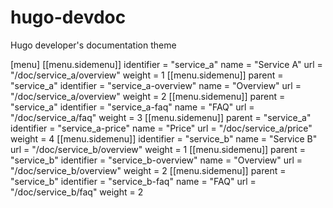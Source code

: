 # hugo-devdoc
Hugo developer's documentation theme



[menu]
  [[menu.sidemenu]]
    identifier = "service_a"
    name = "Service A"
    url = "/doc/service_a/overview"
    weight = 1
  [[menu.sidemenu]]
    parent = "service_a"
    identifier = "service_a-overview"
    name = "Overview"
    url = "/doc/service_a/overview"
    weight = 2
  [[menu.sidemenu]]
    parent = "service_a"
    identifier = "service_a-faq"
    name = "FAQ"
    url = "/doc/service_a/faq"
    weight = 3
  [[menu.sidemenu]]
    parent = "service_a"
    identifier = "service_a-price"
    name = "Price"
    url = "/doc/service_a/price"
    weight = 4
  [[menu.sidemenu]]
    identifier = "service_b"
    name = "Service B"
    url = "/doc/service_b/overview"
    weight = 1
  [[menu.sidemenu]]
    parent = "service_b"
    identifier = "service_b-overview"
    name = "Overview"
    url = "/doc/service_b/overview"
    weight = 2
  [[menu.sidemenu]]
    parent = "service_b"
    identifier = "service_b-faq"
    name = "FAQ"
    url = "/doc/service_b/faq"
    weight = 2
